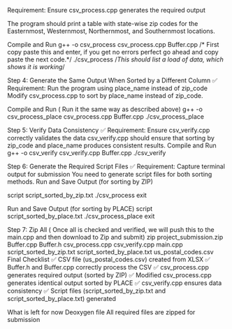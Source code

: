  Requirement: Ensure csv_process.cpp generates the required output
 
The program should print a table with state-wise zip codes for the Easternmost, Westernmost, Northernmost, and Southernmost locations.


Compile and Run
g++ -o csv_process csv_process.cpp Buffer.cpp   /* First copy paste this and enter, if you get no errors perfect go ahead and copy paste the next code.*/
./csv_process   /*This should list a load of data, which shows it is working*/


Step 4: Generate the Same Output When Sorted by a Different Column
✅ Requirement: Run the program using place_name instead of zip_code
Modify csv_process.cpp to sort by place_name instead of zip_code.


Compile and Run  ( Run it the same way as described above)
g++ -o csv_process_place csv_process.cpp Buffer.cpp
./csv_process_place


Step 5: Verify Data Consistency
✅ Requirement: Ensure csv_verify.cpp correctly validates the data
csv_verify.cpp should ensure that sorting by zip_code and place_name produces consistent results.
Compile and Run
g++ -o csv_verify csv_verify.cpp Buffer.cpp
./csv_verify


Step 6: Generate the Required Script Files
✅ Requirement: Capture terminal output for submission
You need to generate script files for both sorting methods.
Run and Save Output (for sorting by ZIP)

script script_sorted_by_zip.txt
./csv_process
exit

Run and Save Output (for sorting by PLACE)
script script_sorted_by_place.txt
./csv_process_place
exit

Step 7: Zip All ( Once all is checked and verified, we will push this to the main.cpp and then download to Zip and submit)
zip project_submission.zip Buffer.cpp Buffer.h csv_process.cpp csv_verify.cpp main.cpp script_sorted_by_zip.txt script_sorted_by_place.txt us_postal_codes.csv
Final Checklist
✅ CSV file (us_postal_codes.csv) created from XLSX
✅ Buffer.h and Buffer.cpp correctly process the CSV
✅ csv_process.cpp generates required output (sorted by ZIP)
✅ Modified csv_process.cpp generates identical output sorted by PLACE
✅ csv_verify.cpp ensures data consistency
✅ Script files (script_sorted_by_zip.txt and script_sorted_by_place.txt) generated

What is left for now 
Deoxygen file 
All required files are zipped for submission
